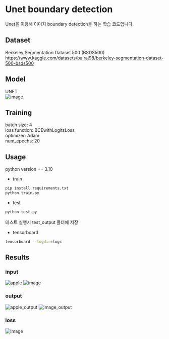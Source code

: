 # Unet boundary detection  
Unet을 이용해 이미지 boundary detection을 하는 학습 코드입니다.

## Dataset
Berkeley Segmentation Dataset 500 (BSDS500)  
https://www.kaggle.com/datasets/balraj98/berkeley-segmentation-dataset-500-bsds500
 
## Model  
UNET  
![image](https://github.com/pincesslucy/unet-boundary-detection/assets/98650288/f8a74370-332b-4f41-b175-8ff06ad42644)

## Training  
batch size: 4  
loss function: BCEwithLogitsLoss  
optimizer: Adam  
num_epochs: 20  

## Usage  
python version == 3.10  
- train
```bash
pip install requirements.txt
python train.py
```
- test  
```bash
python test.py
```
테스트 실행시 test_output 폴더에 저장  
- tensorboard
```bash
tensorboard --logdir=logs
```

## Results  
### input  
![apple](https://github.com/pincesslucy/unet-boundary-detection/assets/98650288/28be0d27-1915-41da-a658-a3cc4d4d4db6)
![image](https://github.com/pincesslucy/unet-boundary-detection/assets/98650288/38fa30ac-293d-4d93-9142-242066b69700)
### output  
![apple_output](https://github.com/pincesslucy/unet-boundary-detection/assets/98650288/c5673fbd-7ad4-4b01-8ea0-5feac132af1a)
![image_output](https://github.com/pincesslucy/unet-boundary-detection/assets/98650288/7cd149c5-099c-48a3-9b54-6a1568e71313)
### loss
![image](https://github.com/pincesslucy/unet-boundary-detection/assets/98650288/9ffad2d1-2b03-4b0c-ba66-c6e172fc27d6)
